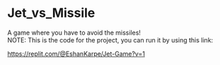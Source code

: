 # Jet_vs_Missile
A game where you have to avoid the missiles!  
NOTE: This is the code for the project, you can run it by using this link:

https://replit.com/@EshanKarpe/Jet-Game?v=1
 
